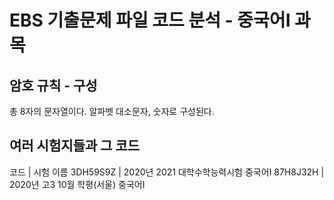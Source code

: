 # EBS 기출문제 파일 코드 분석 - 중국어Ⅰ 과목
## 암호 규칙 - 구성
총 8자의 문자열이다.
알파벳 대소문자, 숫자로 구성된다.
## 여러 시험지들과 그 코드
코드      	| 시험 이름
3DH59S9Z	| 2020년 2021 대학수학능력시험 중국어Ⅰ
87H8J32H	| 2020년 고3 10월 학평(서울) 중국어Ⅰ
